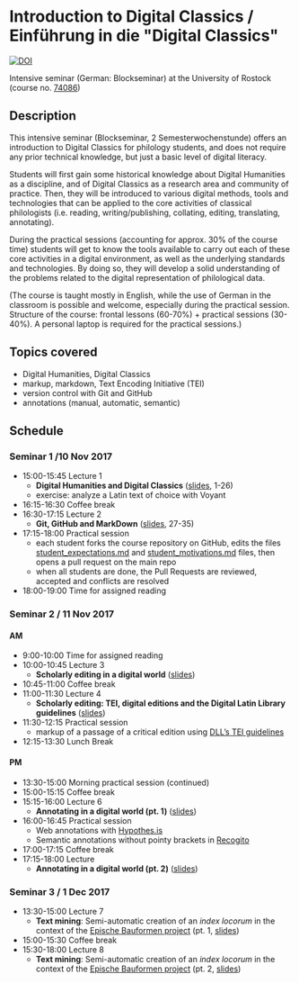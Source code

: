 # Introduction to Digital Classics / Einführung in die "Digital Classics"

[![DOI](https://zenodo.org/badge/DOI/10.5281/zenodo.1297063.svg)](https://doi.org/10.5281/zenodo.1297063)


Intensive seminar (German: Blockseminar) at the University of Rostock (course no. [74086](https://studip.uni-rostock.de/dispatch.php/course/details/index/111358225f25f791f8cce36960af243f))

## Description

This intensive seminar (Blockseminar, 2 Semesterwochenstunde) offers an introduction to Digital Classics for philology students, and does not require any prior technical knowledge, but just a basic level of digital literacy.

Students will first gain some historical knowledge about Digital Humanities as a discipline, and of Digital Classics as a research area and community of practice. Then, they will be introduced to various digital methods, tools and technologies that can be applied to the core activities of classical philologists (i.e. reading, writing/publishing, collating, editing, translating, annotating).

During the practical sessions (accounting for approx. 30% of the course time) students will get to know the tools available to carry out each of these core activities in a digital environment, as well as the underlying standards and technologies. By doing so, they will develop a solid understanding of the problems related to the digital representation of philological data.

(The course is taught mostly in English, while the use of German in the classroom is possible and welcome, especially during the practical session. Structure of the course: frontal lessons (60-70%) + practical sessions (30-40%). A personal laptop is required for the practical sessions.)

## Topics covered

- Digital Humanities, Digital Classics
- markup, markdown, Text Encoding Initiative (TEI)
- version control with Git and GitHub
- annotations (manual, automatic, semantic)

## Schedule

### Seminar 1 /10 Nov 2017

- 15:00-15:45 Lecture 1
    * **Digital Humanities and Digital Classics** ([slides](slides/lecture_1-1.pdf), 1-26)
    * exercise: analyze a Latin text of choice with Voyant
- 16:15-16:30 Coffee break
- 16:30-17:15 Lecture 2
    * **Git, GitHub and MarkDown** ([slides](slides/lecture_1-1.pdf), 27-35)
- 17:15-18:00 Practical session
    * each student forks the course repository on GitHub, edits the files [student_expectations.md](practical_session_md/student_expectations.md) and [student_motivations.md](practical_session_md/student_motivations.md) files, then opens a pull request on the main repo
    * when all students are done, the Pull Requests are reviewed, accepted and conflicts are resolved
- 18:00-19:00 Time for assigned reading

### Seminar 2 / 11 Nov 2017

#### AM

- 9:00-10:00 Time for assigned reading
- 10:00-10:45 Lecture 3
    * **Scholarly editing in a digital world** ([slides](slides/lecture_2-3.pdf))
- 10:45-11:00 Coffee break
- 11:00-11:30 Lecture 4
    * **Scholarly editing: TEI, digital editions and the Digital Latin Library guidelines** ([slides](slides/lecture_2-3.pdf))
- 11:30-12:15 Practical session
    * markup of a passage of a critical edition using [DLL’s TEI guidelines](https://github.com/DigitalLatin/training)
- 12:15-13:30 Lunch Break

#### PM

- 13:30-15:00 Morning practical session (continued)
- 15:00-15:15 Coffee break
- 15:15-16:00 Lecture 6
    * **Annotating in a digital world (pt. 1)** ([slides](slides/lecture_2-3.pdf))
- 16:00-16:45 Practical session
    * Web annotations with [Hypothes.is](https://hypothes.is/users/mromanello)
    * Semantic annotations without pointy brackets in [Recogito](http://recogito.pelagios.org/)
- 17:00-17:15 Coffee break
- 17:15-18:00 Lecture
    * **Annotating in a digital world (pt. 2)** ([slides](slides/lecture_2-3.pdf))



### Seminar 3 / 1 Dec 2017

- 13:30-15:00 Lecture 7
    * **Text mining**: Semi-automatic creation of an *index locorum* in the context of the [Epische Bauformen project](http://www.epische-bauformen.uni-rostock.de/) (pt. 1, [slides](slides/epibau_mtg_degreuyter.pdf))
- 15:00-15:30 Coffee break
- 15:30-18:00 Lecture 8
    * **Text mining**: Semi-automatic creation of an *index locorum* in the context of the [Epische Bauformen project](http://www.epische-bauformen.uni-rostock.de/) (pt. 2, [slides](slides/gphil17_mromanello_slides.pdf))
